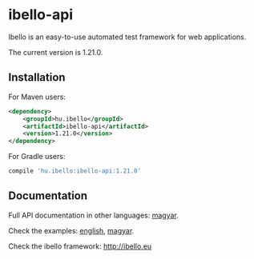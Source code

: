 # ibello-api
Ibello is an easy-to-use automated test framework for web applications.

The current version is 1.21.0.

## Installation

For Maven users:

```xml
<dependency>
    <groupId>hu.ibello</groupId>
    <artifactId>ibello-api</artifactId>
    <version>1.21.0</version>
</dependency>
```

For Gradle users:

```groovy
compile 'hu.ibello:ibello-api:1.21.0'
```

## Documentation

Full API documentation in other languages: [magyar](documentation/API.hu.md).

Check the examples: [english](documentation/API-EXAMPLES.md), [magyar](documentation/API-EXAMPLES.hu.md).

Check the ibello framework: http://ibello.eu

